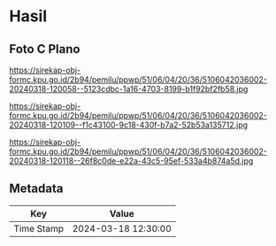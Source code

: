 # Hasil

## Foto C Plano

https://sirekap-obj-formc.kpu.go.id/2b94/pemilu/ppwp/51/06/04/20/36/5106042036002-20240318-120058--5123cdbc-1a16-4703-8199-b1f92bf2fb58.jpg

https://sirekap-obj-formc.kpu.go.id/2b94/pemilu/ppwp/51/06/04/20/36/5106042036002-20240318-120109--f1c43100-9c18-430f-b7a2-52b53a135712.jpg

https://sirekap-obj-formc.kpu.go.id/2b94/pemilu/ppwp/51/06/04/20/36/5106042036002-20240318-120118--26f8c0de-e22a-43c5-95ef-533a4b874a5d.jpg


## Metadata

| Key        | Value               |
| ---------- | ------------------- |
| Time Stamp | 2024-03-18 12:30:00 |



